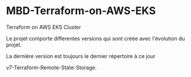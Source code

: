 # MBD-Terraform-on-AWS-EKS
Terraform on AWS EKS Cluster

Le projet comporte differentes versions qui sont créée avec l'évolution du projet.

La dernière version est toujours le dernier répertoire à ce jour

v7-Terraform-Remote-State-Storage.
